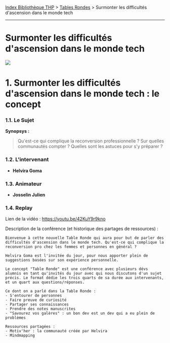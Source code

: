 [Index Bibliothèque THP](https://github.com/TheHackingProject/bibliotheque-THP) > [Tables Rondes](https://github.com/TheHackingProject/bibliotheque-THP/blob/master/sommaires/tables_rondes.md) > Surmonter les difficultés d'ascension dans le monde tech

___

# Surmonter les difficultés d'ascension dans le monde tech

![](https://picsum.photos/1024/400)


# 1. Surmonter les difficultés d'ascension dans le monde tech : le concept

### 1.1. Le Sujet

**Synopsys :** 
>Qu'est-ce qui complique la reconversion professionnelle ? Sur quelles communautés compter ? Quelles sont les astuces pour s'y préparer ?

### 1.2. L'intervenant

- **Helvira Goma**

### 1.3. Animateur

- **Josselin Julien**

### 1.4. Replay

Lien de la vidéo : https://youtu.be/42KuY9r9kno

Description de la conférence (et historique des partages de ressources) :

```
Bienvenue à cette nouvelle Table Ronde qui aura pour but de parler des difficultés d'ascension dans le monde tech. Qu'est-ce qui complique la reconversion pro chez les femmes et personnes en général ?

Helvira Goma est l'invitée du jour, pour nous apporter plein de suggestions basées sur son expérience personnelle.

Le concept "Table Ronde" est une conférence avec plusieurs dévs alumnis en tant qu'invités du jour avec qui nous discutons d'un sujet précis. Le format dédie les trois quarts de sa durée aux intervenants, et un quart aux questions/réponses. 

Ce dont on a parlé dans la Table Ronde :
- S'entourer de personnes
- Faire preuve de curiosité
- Partager ses connaissances
- Prendre des notes manuscrites
- "Savourez vos galères" : un bon dev est un dev qui a eu plein de problèmes

Ressources partagées :
- Motiv'her : la communauté créée par Helvira
- Mindmapping
```